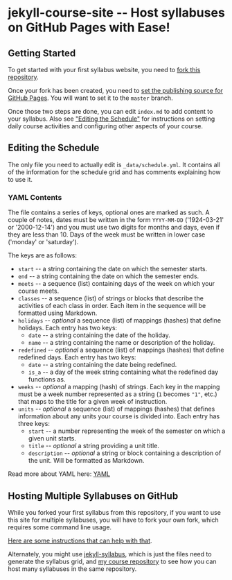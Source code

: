 # jekyll-course-site -- Host syllabuses on GitHub Pages with Ease!

## Getting Started

To get started with your first syllabus website, you need to [fork this repository](https://help.github.com/en/github/getting-started-with-github/fork-a-repo#fork-an-example-repository).

Once your fork has been created, you need to [set the publishing source for GitHub Pages](https://help.github.com/en/github/working-with-github-pages/configuring-a-publishing-source-for-your-github-pages-site). You will want to set it to the `master` branch.

Once those two steps are done, you can edit `index.md` to add content to your syllabus. Also see ["Editing the Schedule"](#editing-the-schedule) for instructions on setting daily course activities and configuring other aspects of your course.

## Editing the Schedule

The only file you need to actually edit is `_data/schedule.yml`. It contains all of the information for the schedule grid and has comments explaining how to use it.

### YAML Contents

The file contains a series of keys, optional ones are marked as such. A couple of notes, dates must be written in the form `YYYY-MM-DD` ('1924-03-21' or '2000-12-14') and you must use two digits for months and days, even if they are less than 10. Days of the week must be written in lower case ('monday' or 'saturday').

The keys are as follows:

* `start` -- a string containing the date on which the semester starts.
* `end` -- a string containing the date on which the semester ends.
* `meets` -- a sequence (list) containing days of the week on which your course meets.
* `classes` -- a sequence (list) of strings or blocks that describe the activities of each class in order. Each item in the sequence will be formatted using Markdown.
* `holidays` -- *optional* a sequence (list) of mappings (hashes) that define holidays. Each entry has two keys:
	* `date` -- a string containing the date of the holiday.
	* `name` -- a string containing the name or description of the holiday.
* `redefined` -- *optional* a sequence (list) of mappings (hashes) that define redefined days. Each entry has two keys:
	* `date` -- a string containing the date being redefined.
	* `is_a` -- a day of the week string containing what the redefined day functions as.
* `weeks` -- *optional* a mapping (hash) of strings. Each key in the mapping must be a week number represented as a string (`1` becomes `"1"`, etc.) that maps to the title for a given week of instruction.
* `units` -- *optional* a sequence (list) of mappings (hashes) that defines information about any units your course is divided into. Each entry has three keys:
	* `start` -- a number representing the week of the semester on which a given unit starts.
	* `title` -- *optional* a string providing a unit title.
	* `description` -- *optional* a string or block containing a description of the unit. Will be formatted as Markdown.

Read more about YAML here: [YAML](https://yaml.org/)

## Hosting Multiple Syllabuses on GitHub

While you forked your first syllabus from this repository, if you want to use this site for multiple syllabuses, you will have to fork your own fork, which requires some command line usage.

[Here are some instructions that can help with that](https://deanmalone.net/post/how-to-fork-your-own-repo-on-github/).

Alternately, you might use [jekyll-syllabus](https://github.com/oncomouse/jekyll-syllabus), which is just the files need to generate the syllabus grid, and [my course repository](https://github.com/oncomouse/courses) to see how you can host many syllabuses in the same repository.
